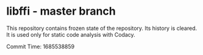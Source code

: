 # libffi - master branch

This repository contains frozen state of the repository.
Its history is cleared. It is used only for static code
analysis with Codacy.

Commit Time: 1685538859